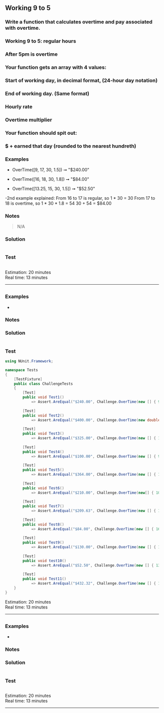 




## Working 9 to 5
### Write a function that calculates overtime and pay associated with overtime.
### Working 9 to 5: regular hours
### After 5pm is overtime
### Your function gets an array with 4 values:

### Start of working day, in decimal format, (24-hour day notation)
### End of working day. (Same format)
### Hourly rate
### Overtime multiplier
### Your function should spit out:

### $ + earned that day (rounded to the nearest hundreth)



### Examples


- OverTime([9, 17, 30, 1.5]) ➞ "$240.00"

- OverTime([16, 18, 30, 1.8]) ➞ "$84.00"

- OverTime([13.25, 15, 30, 1.5]) ➞ "$52.50"

-2nd example explained:
From 16 to 17 is regular, so 1 * 30 = 30
From 17 to 18 is overtime, so 1 * 30 * 1.8 = 54
30 + 54 = $84.00

### Notes
> N/A
### Solution
```cs

```
### Test
```cs

```
Estimation: 20 minutes
<br> Real time: 13 minutes

---------------------------------------

##
### 

### Examples
- 
### Notes
> 
### Solution
```cs

```
### Test
```cs
using NUnit.Framework;

namespace Tests
{
	[TestFixture]
	public class ChallengeTests
	{
		[Test]
		public void Test1()
			=> Assert.AreEqual("$240.00", Challenge.OverTime(new [] { 9, 17, 30, 1.5 }));
        
		[Test]
		public void Test2() 
			=> Assert.AreEqual("$400.00", Challenge.OverTime(new double[] { 9, 18, 40, 2 }));
        
		[Test]
		public void Test3() 
			=> Assert.AreEqual("$325.00", Challenge.OverTime(new [] { 13, 20, 32.5, 2 }));
        
		[Test]
		public void Test4() 
			=> Assert.AreEqual("$100.00", Challenge.OverTime(new [] { 9, 13, 25, 1.5 }));
        
		[Test]
		public void Test5() 
			=> Assert.AreEqual("$364.00", Challenge.OverTime(new [] { 11.5, 19, 40, 1.8 }));
        
		[Test]
		public void Test6() 
			=> Assert.AreEqual("$210.00", Challenge.OverTime(new[] { 10, 17, 30, 1.5 }));
        
		[Test]
		public void Test7() 
			=> Assert.AreEqual("$209.63", Challenge.OverTime(new [] { 10.5, 17, 32.25, 1.5 }));
        
		[Test]
		public void Test8() 
			=> Assert.AreEqual("$84.00", Challenge.OverTime(new [] { 16, 18, 30, 1.8 }));
        
		[Test]
		public void Test9() 
			=> Assert.AreEqual("$130.00", Challenge.OverTime(new [] { 18, 20, 32.5, 2 }));
        
		[Test]
		public void test10() 
			=> Assert.AreEqual("$52.50", Challenge.OverTime(new [] { 13.25, 15, 30, 1.5 }));
        
		[Test]
		public void Test11() 
			=> Assert.AreEqual("$432.32", Challenge.OverTime(new [] { 13, 21, 38.6, 1.8 }));
	}
}
```
Estimation: 20 minutes
<br> Real time: 13 minutes

---------------------------------------

##
### 

### Examples
- 
### Notes
> 
### Solution
```cs

```
### Test
```cs

```
Estimation: 20 minutes
<br> Real time: 13 minutes

---------------------------------------

